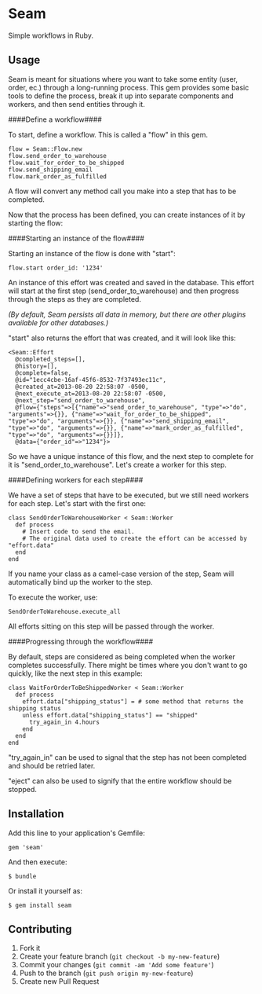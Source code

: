 # Seam

Simple workflows in Ruby. 

## Usage

Seam is meant for situations where you want to take some entity (user, order, ec.) through a long-running process.
This gem provides some basic tools to define the process, break it up into separate components and workers, and then send entities through it.

####Define a workflow####

To start, define a workflow.  This is called a "flow" in this gem.

````
flow = Seam::Flow.new
flow.send_order_to_warehouse
flow.wait_for_order_to_be_shipped
flow.send_shipping_email
flow.mark_order_as_fulfilled
````

A flow will convert any method call you make into a step that has to be completed. 

Now that the process has been defined, you can create instances of it by starting the flow:

####Starting an instance of the flow####

Starting an instance of the flow is done with "start":

````
flow.start order_id: '1234'
````
An instance of this effort was created and saved in the database. This effort will start at the first step (send_order_to_warehouse) and then progress through the steps as they are completed.

_(By default, Seam persists all data in memory, but there are other plugins available for other databases.)_

"start" also returns the effort that was created, and it will look like this:

````
<Seam::Effort 
  @completed_steps=[], 
  @history=[], 
  @complete=false, 
  @id="1ecc4cbe-16af-45f6-8532-7f37493ec11c", 
  @created_at=2013-08-20 22:58:07 -0500, 
  @next_execute_at=2013-08-20 22:58:07 -0500, 
  @next_step="send_order_to_warehouse", 
  @flow={"steps"=>[{"name"=>"send_order_to_warehouse", "type"=>"do", "arguments"=>{}}, {"name"=>"wait_for_order_to_be_shipped", "type"=>"do", "arguments"=>{}}, {"name"=>"send_shipping_email", "type"=>"do", "arguments"=>{}}, {"name"=>"mark_order_as_fulfilled", "type"=>"do", "arguments"=>{}}]}, 
  @data={"order_id"=>"1234"}>
````

So we have a unique instance of this flow, and the next step to complete for it is "send_order_to_warehouse".  Let's create a worker for this step.

####Defining workers for each step####

We have a set of steps that have to be executed, but we still need workers for each step. Let's start with the first one:

````
class SendOrderToWarehouseWorker < Seam::Worker
  def process
    # Insert code to send the email. 
    # The original data used to create the effort can be accessed by "effort.data"
  end
end
````

If you name your class as a camel-case version of the step, Seam will automatically bind up the worker to the step.  

To execute the worker, use:

````
SendOrderToWarehouse.execute_all
````

All efforts sitting on this step will be passed through the worker.

####Progressing through the workflow####

By default, steps are considered as being completed when the worker completes successfully.  There might be times where you don't want to go quickly, like the next step in this example:

````
class WaitForOrderToBeShippedWorker < Seam::Worker
  def process
    effort.data["shipping_status"] = # some method that returns the shipping status
    unless effort.data["shipping_status"] == "shipped"
      try_again_in 4.hours
    end
  end
end
````

"try_again_in" can be used to signal that the step has not been completed and should be retried later.

"eject" can also be used to signify that the entire workflow should be stopped.

## Installation

Add this line to your application's Gemfile:

    gem 'seam'

And then execute:

    $ bundle

Or install it yourself as:

    $ gem install seam

## Contributing

1. Fork it
2. Create your feature branch (`git checkout -b my-new-feature`)
3. Commit your changes (`git commit -am 'Add some feature'`)
4. Push to the branch (`git push origin my-new-feature`)
5. Create new Pull Request
